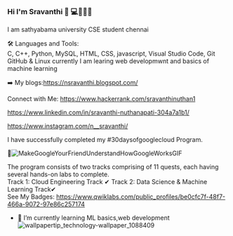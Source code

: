 ### Hi I'm Sravanthi  👋 💻👩🏻‍💻                                                                                                                                               

   
I am sathyabama university CSE student chennai

🛠 Languages and Tools:                                                                             
C, C++,  Python,  MySQL,  HTML,  CSS,
javascript,   Visual Studio Code,  Git
GitHub & Linux
currently I am learing web developmwnt and basics of machine learning                                 

➡️ My blogs:https://nsravanthi.blogspot.com/

 Connect with Me:
    https://www.hackerrank.com/sravanthinuthan1
 
   https://www.linkedin.com/in/sravanthi-nuthanapati-304a7a1b1/
 
   https://www.instagram.com/n__sravanthi/
 
  I have successfully completed my #30daysofgooglecloud Program.   
  
🎯![MakeGoogleYourFriendUnderstandHowGoogleWorksGIF](https://user-images.githubusercontent.com/73333232/138247841-7bd4eff6-741a-4027-9810-9764b480fcec.gif) 
 
 The program consists of two tracks comprising of 11 quests, each having several hands-on labs to complete.         
Track 1: Cloud Engineering Track ✔
Track 2: Data Science & Machine Learning Track✔      
See My Badges: https://www.qwiklabs.com/public_profiles/be0cfc7f-48f7-466a-9072-97e86c257174

- 🌱 I’m currently learning ML basics,web development                            ![wallpapertip_technology-wallpaper_1088409](https://user-images.githubusercontent.com/73333232/134623413-76341641-4133-440d-8f0a-613e2ee3ebef.jpg)

<!--
**sravanthi153/sravanthi153** is a ✨ _special_ ✨ repository because its `README.md` (this file) appears on your GitHub profile.

Here are some ideas to get you started:

- 🔭 I’m currently working on ...
- 🌱 I’m currently learning ...
- 👯 I’m looking to collaborate on ...
- 🤔 I’m looking for help with ...
- 💬 Ask me about ...
- 📫 How to reach me: ...
- 😄 Pronouns: ...
- ⚡ Fun fact: ...
-->
